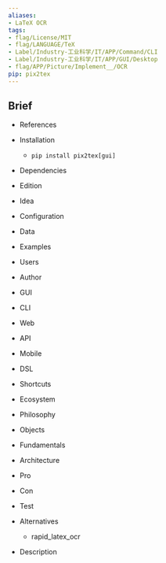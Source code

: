 ```yaml
---
aliases:
- LaTeX OCR
tags:
- flag/License/MIT
- flag/LANGUAGE/TeX
- Label/Industry-工业科学/IT/APP/Command/CLI
- Label/Industry-工业科学/IT/APP/GUI/Desktop
- flag/APP/Picture/Implement__/OCR
pip: pix2tex
---
```


## Brief

- References

- Installation
    - `pip install pix2tex[gui]`

- Dependencies

- Edition

- Idea

- Configuration

- Data

- Examples

- Users

- Author

- GUI

- CLI

- Web

- API

- Mobile

- DSL

- Shortcuts

- Ecosystem

- Philosophy

- Objects

- Fundamentals

- Architecture

- Pro

- Con

- Test

- Alternatives
    - rapid_latex_ocr

- Description
